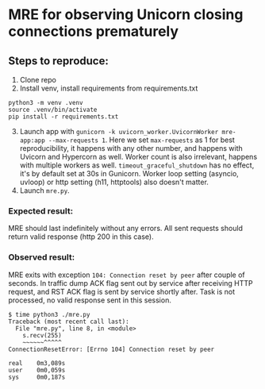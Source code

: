 # MRE for observing Unicorn closing connections prematurely

## Steps to reproduce:

1. Clone repo 
2. Install venv, install requirements from requirements.txt
```
python3 -m venv .venv
source .venv/bin/activate
pip install -r requirements.txt
```

3. Launch app with `gunicorn -k uvicorn_worker.UvicornWorker mre-app:app --max-requests 1`.
Here we set `max-requests` as 1 for best reproducibility, it happens with any other number, and happens with Uvicorn and Hypercorn as well. Worker count is also irrelevant, happens with multiple workers as well. `timeout_graceful_shutdown` has no effect, it's by default set at 30s in Gunicorn. Worker loop setting (asyncio, uvloop) or http setting (h11, httptools) also doesn't matter.
4. Launch `mre.py`.


### Expected result:
MRE should last indefinitely without any errors. All sent requests should return valid response (http 200 in this case).

### Observed result:
MRE exits with exception `104: Connection reset by peer` after couple of seconds. In traffic dump ACK flag sent out by service after receiving HTTP request, and RST ACK flag is sent by service shortly after. Task is not processed, no valid response sent in this session.

```
$ time python3 ./mre.py
Traceback (most recent call last):
  File "mre.py", line 8, in <module>
    s.recv(255)
    ~~~~~~^^^^^
ConnectionResetError: [Errno 104] Connection reset by peer

real    0m3,089s
user    0m0,059s
sys     0m0,187s
```


